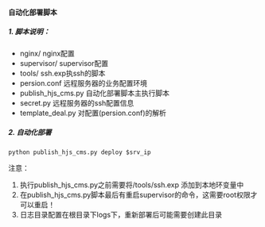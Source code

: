 #### 自动化部署脚本


##### 1. 脚本说明：

* nginx/ nginx配置
* supervisor/ supervisor配置
* tools/ ssh.exp执ssh的脚本
* persion.conf 远程服务器的业务配置环境
* publish_hjs_cms.py 自动化部署脚本主执行脚本
* secret.py 远程服务器的ssh配置信息
* template_deal.py 对配置(persion.conf)的解析



##### 2. 自动化部署
```
python publish_hjs_cms.py deploy $srv_ip
```

注意：  
1. 执行publish_hjs_cms.py之前需要将/tools/ssh.exp 添加到本地环变量中  
2. 在publish_hjs_cms.py脚本最后有重启supervisor的命令，这需要root权限才可以重启！  
3. 日志目录配置在根目录下logs下，重新部署后可能需要创建此目录  

